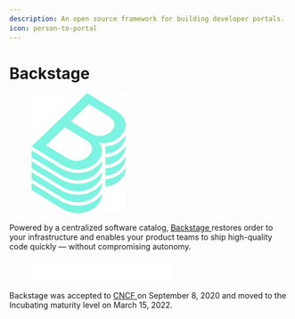 ```yaml
---
description: An open source framework for building developer portals.
icon: person-to-portal
---
```


# Backstage

<figure><img src="../.gitbook/assets/backstage.png" alt="" width="169"><figcaption></figcaption></figure>

Powered by a centralized software catalog, [Backstage ](https://backstage.io)restores order to your infrastructure and enables your product teams to ship high-quality code quickly — without compromising autonomy.

<figure><img src="../.gitbook/assets/cncf.png" alt=""><figcaption></figcaption></figure>

Backstage was accepted to [CNCF ](https://www.cncf.io/projects/backstage)on September 8, 2020 and moved to the Incubating maturity level on March 15, 2022.
